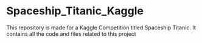 # Spaceship_Titanic_Kaggle
This repository is made for a Kaggle Competition titled Spaceship Titanic. It contains all the code and files related to this project

